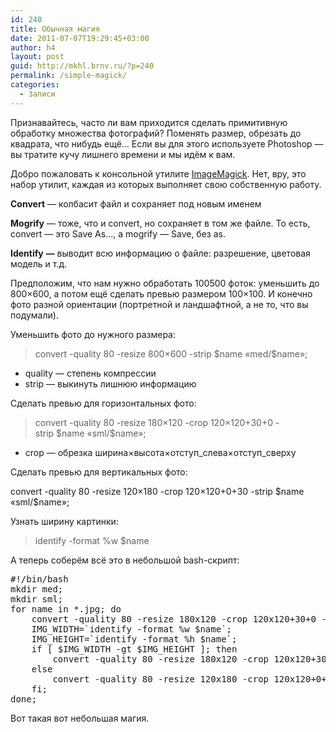 ```yaml
---
id: 240
title: Обычная магия
date: 2011-07-07T19:29:45+03:00
author: h4
layout: post
guid: http://mkhl.brnv.ru/?p=240
permalink: /simple-magick/
categories:
  - Записи
---
```

<div>
  <p>
    Признавайтесь, часто ли вам приходится сделать примитивную обработку множества фотографий? Поменять размер, обрезать до квадрата, что нибудь ещё&#8230; Если вы для этого используете Photoshop &#8212; вы тратите кучу лишнего времени и мы идём к вам.
  </p>
  
  <p>
    Добро пожаловать к консольной утилите <a href="http://www.imagemagick.org/">ImageMagick</a>. Нет, вру, это набор утилит, каждая из которых выполняет свою собственную работу.
  </p>
  
  <p>
    <strong>Convert</strong> — колбасит файл и сохраняет под новым именем
  </p>
  
  <p>
    <strong>Mogrify</strong> — тоже, что и convert, но сохраняет в том же файле. То есть, convert — это Save As&#8230;, а mogrify — Save, без as.
  </p>
  
  <p>
    <strong>Identify</strong> <strong>—</strong> выводит всю информацию о файле: разрешение, цветовая модель и т.д.
  </p>
  
  <p>
    Предположим, что нам нужно обработать 100500 фоток: уменьшить до 800×600, а потом ещё сделать превью размером 100×100. И конечно фото разной ориентации (портретной и ландшафтной, а не то, что вы подумали).
  </p>
  
  <p>
    Уменьшить фото до нужного размера:
  </p>
  
  <blockquote>
    <p>
      convert -quality 80 -resize 800&#215;600 -strip $name &#171;med/$name&#187;;
    </p>
  </blockquote>
  
  <ul>
    <li>
      quality — степень компрессии
    </li>
    <li>
      strip — выкинуть лишнюю информацию
    </li>
  </ul>
  
  <p>
    Сделать превью для горизонтальных фото:
  </p>
  
  <blockquote>
    <p>
      convert -quality 80 -resize 180&#215;120 -crop 120&#215;120+30+0 -strip $name &#171;sml/$name&#187;;
    </p>
  </blockquote>
  
  <ul>
    <li>
      crop — обрезка ширина×высота×отступ_слева×отступ_сверху
    </li>
  </ul>
  
  <p>
    Сделать превью для вертикальных фото:
  </p>
  
  <p>
    convert -quality 80 -resize 120&#215;180 -crop 120&#215;120+0+30 -strip $name &#171;sml/$name&#187;;
  </p>
  
  <p>
    Узнать ширину картинки:
  </p>
  
  <blockquote>
    <p>
      identify -format %w $name
    </p>
  </blockquote>
  
  <p>
    А теперь соберём всё это в небольшой bash-скрипт:
  </p>
  
  <pre>#!/bin/bash
mkdir med;
mkdir sml;
for name in *.jpg; do
    convert -quality 80 -resize 180x120 -crop 120x120+30+0 -strip $name "med/$name";
    IMG_WIDTH=`identify -format %w $name`;
    IMG_HEIGHT=`identify -format %h $name`;
    if [ $IMG_WIDTH -gt $IMG_HEIGHT ]; then
        convert -quality 80 -resize 180x120 -crop 120x120+30+0 -strip $name "sml/$name";
    else
        convert -quality 80 -resize 120x180 -crop 120x120+0+30 -strip $name "sml/$name";
    fi;
done;</pre>
  
  <p>
    Вот такая вот небольшая магия.
  </p>
</div>